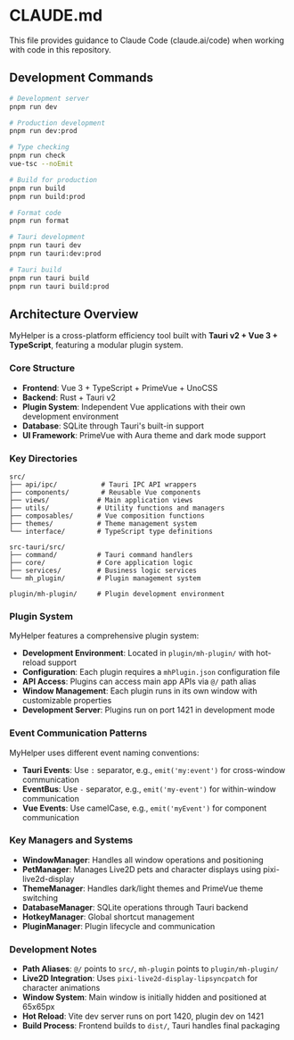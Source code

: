 # CLAUDE.md

This file provides guidance to Claude Code (claude.ai/code) when working with code in this repository.

## Development Commands

```bash
# Development server
pnpm run dev

# Production development
pnpm run dev:prod

# Type checking
pnpm run check
vue-tsc --noEmit

# Build for production
pnpm run build
pnpm run build:prod

# Format code
pnpm run format

# Tauri development
pnpm run tauri dev
pnpm run tauri:dev:prod

# Tauri build
pnpm run tauri build
pnpm run tauri build:prod
```

## Architecture Overview

MyHelper is a cross-platform efficiency tool built with **Tauri v2 + Vue 3 + TypeScript**, featuring a modular plugin system.

### Core Structure

- **Frontend**: Vue 3 + TypeScript + PrimeVue + UnoCSS
- **Backend**: Rust + Tauri v2 
- **Plugin System**: Independent Vue applications with their own development environment
- **Database**: SQLite through Tauri's built-in support
- **UI Framework**: PrimeVue with Aura theme and dark mode support

### Key Directories

```
src/
├── api/ipc/           # Tauri IPC API wrappers
├── components/        # Reusable Vue components
├── views/            # Main application views
├── utils/            # Utility functions and managers  
├── composables/      # Vue composition functions
├── themes/           # Theme management system
└── interface/        # TypeScript type definitions

src-tauri/src/
├── command/          # Tauri command handlers
├── core/             # Core application logic
├── services/         # Business logic services
└── mh_plugin/        # Plugin management system

plugin/mh-plugin/     # Plugin development environment
```

### Plugin System

MyHelper features a comprehensive plugin system:

- **Development Environment**: Located in `plugin/mh-plugin/` with hot-reload support
- **Configuration**: Each plugin requires a `mhPlugin.json` configuration file
- **API Access**: Plugins can access main app APIs via `@/` path alias
- **Window Management**: Each plugin runs in its own window with customizable properties
- **Development Server**: Plugins run on port 1421 in development mode

### Event Communication Patterns

MyHelper uses different event naming conventions:

- **Tauri Events**: Use `:` separator, e.g., `emit('my:event')` for cross-window communication
- **EventBus**: Use `-` separator, e.g., `emit('my-event')` for within-window communication  
- **Vue Events**: Use camelCase, e.g., `emit('myEvent')` for component communication

### Key Managers and Systems

- **WindowManager**: Handles all window operations and positioning
- **PetManager**: Manages Live2D pets and character displays using pixi-live2d-display
- **ThemeManager**: Handles dark/light themes and PrimeVue theme switching
- **DatabaseManager**: SQLite operations through Tauri backend
- **HotkeyManager**: Global shortcut management
- **PluginManager**: Plugin lifecycle and communication

### Development Notes

- **Path Aliases**: `@/` points to `src/`, `mh-plugin` points to `plugin/mh-plugin/`
- **Live2D Integration**: Uses `pixi-live2d-display-lipsyncpatch` for character animations
- **Window System**: Main window is initially hidden and positioned at 65x65px
- **Hot Reload**: Vite dev server runs on port 1420, plugin dev on 1421
- **Build Process**: Frontend builds to `dist/`, Tauri handles final packaging